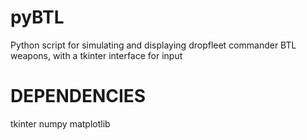 # pyBTL
Python script for simulating and displaying dropfleet commander BTL weapons, with a tkinter interface for input

# DEPENDENCIES

tkinter
numpy
matplotlib

